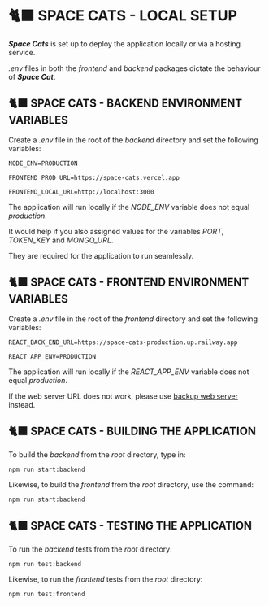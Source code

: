 # 🐈‍⬛ SPACE CATS - LOCAL SETUP

**_Space Cats_** is set up to deploy the application locally or via a hosting service.

_.env_ files in both the _frontend_ and _backend_ packages dictate the behaviour of **_Space Cat_**.

## 🐈‍⬛ SPACE CATS - BACKEND ENVIRONMENT VARIABLES

Create a _.env_ file in the root of the _backend_ directory and set the following variables:

```
NODE_ENV=PRODUCTION

FRONTEND_PROD_URL=https://space-cats.vercel.app

FRONTEND_LOCAL_URL=http://localhost:3000
```

The application will run locally if the _NODE_ENV_ variable does not equal _production_.

It would help if you also assigned values for the variables _PORT_, _TOKEN_KEY_ and _MONGO_URL_.

They are required for the application to run seamlessly.

## 🐈‍⬛ SPACE CATS - FRONTEND ENVIRONMENT VARIABLES

Create a _.env_ file in the root of the _frontend_ directory and set the following variables:

```
REACT_BACK_END_URL=https://space-cats-production.up.railway.app

REACT_APP_ENV=PRODUCTION
```

The application will run locally if the _REACT_APP_ENV_ variable does not equal _production_.

If the web server URL does not work, please use [backup web server](deployments.md) instead.

## 🐈‍⬛ SPACE CATS - BUILDING THE APPLICATION

To build the _backend_ from the _root_ directory, type in:

```
npm run start:backend
```

Likewise, to build the _frontend_ from the _root_ directory, use the command:

```
npm run start:backend
```

## 🐈‍⬛ SPACE CATS - TESTING THE APPLICATION

To run the _backend_ tests from the _root_ directory:

```
npm run test:backend
```

Likewise, to run the _frontend_ tests from the _root_ directory:

```
npm run test:frontend
```
